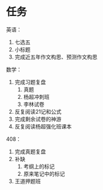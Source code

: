 ```toc
```
# 任务
英语：
1. 七选五
2. 小标题
3. 完成近五年作文构思、预测作文构思

数学：
1. 完成习题复盘
	1. 真题
	2. 杨超冲刺班
	3. 李林试卷
2. 反复阅读21记和公式
3. 完成剩余试卷的神游
4. 反复阅读杨超强化班课本

408：
1. 完成真题复盘
2. 补缺
	1. 考纲上的标记
	2. 原来笔记中的标记
3. 王道押题班


